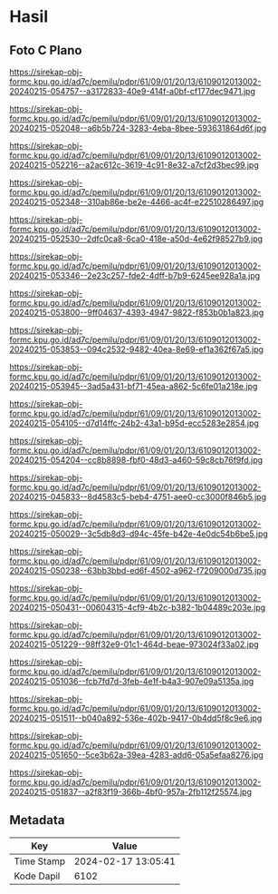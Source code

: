 # Hasil

## Foto C Plano

https://sirekap-obj-formc.kpu.go.id/ad7c/pemilu/pdpr/61/09/01/20/13/6109012013002-20240215-054757--a3172833-40e9-414f-a0bf-cf177dec9471.jpg

https://sirekap-obj-formc.kpu.go.id/ad7c/pemilu/pdpr/61/09/01/20/13/6109012013002-20240215-052048--a6b5b724-3283-4eba-8bee-593631864d6f.jpg

https://sirekap-obj-formc.kpu.go.id/ad7c/pemilu/pdpr/61/09/01/20/13/6109012013002-20240215-052216--a2ac612c-3619-4c91-8e32-a7cf2d3bec99.jpg

https://sirekap-obj-formc.kpu.go.id/ad7c/pemilu/pdpr/61/09/01/20/13/6109012013002-20240215-052348--310ab86e-be2e-4466-ac4f-e22510286497.jpg

https://sirekap-obj-formc.kpu.go.id/ad7c/pemilu/pdpr/61/09/01/20/13/6109012013002-20240215-052530--2dfc0ca8-6ca0-418e-a50d-4e62f98527b9.jpg

https://sirekap-obj-formc.kpu.go.id/ad7c/pemilu/pdpr/61/09/01/20/13/6109012013002-20240215-053346--2e23c257-fde2-4dff-b7b9-6245ee928a1a.jpg

https://sirekap-obj-formc.kpu.go.id/ad7c/pemilu/pdpr/61/09/01/20/13/6109012013002-20240215-053800--9ff04637-4393-4947-9822-f853b0b1a823.jpg

https://sirekap-obj-formc.kpu.go.id/ad7c/pemilu/pdpr/61/09/01/20/13/6109012013002-20240215-053853--094c2532-9482-40ea-8e69-ef1a362f67a5.jpg

https://sirekap-obj-formc.kpu.go.id/ad7c/pemilu/pdpr/61/09/01/20/13/6109012013002-20240215-053945--3ad5a431-bf71-45ea-a862-5c6fe01a218e.jpg

https://sirekap-obj-formc.kpu.go.id/ad7c/pemilu/pdpr/61/09/01/20/13/6109012013002-20240215-054105--d7d14ffc-24b2-43a1-b95d-ecc5283e2854.jpg

https://sirekap-obj-formc.kpu.go.id/ad7c/pemilu/pdpr/61/09/01/20/13/6109012013002-20240215-054204--cc8b8898-fbf0-48d3-a460-59c8cb76f9fd.jpg

https://sirekap-obj-formc.kpu.go.id/ad7c/pemilu/pdpr/61/09/01/20/13/6109012013002-20240215-045833--8d4583c5-beb4-4751-aee0-cc3000f846b5.jpg

https://sirekap-obj-formc.kpu.go.id/ad7c/pemilu/pdpr/61/09/01/20/13/6109012013002-20240215-050029--3c5db8d3-d94c-45fe-b42e-4e0dc54b6be5.jpg

https://sirekap-obj-formc.kpu.go.id/ad7c/pemilu/pdpr/61/09/01/20/13/6109012013002-20240215-050238--63bb3bbd-ed6f-4502-a962-f7209000d735.jpg

https://sirekap-obj-formc.kpu.go.id/ad7c/pemilu/pdpr/61/09/01/20/13/6109012013002-20240215-050431--00604315-4cf9-4b2c-b382-1b04489c203e.jpg

https://sirekap-obj-formc.kpu.go.id/ad7c/pemilu/pdpr/61/09/01/20/13/6109012013002-20240215-051229--98ff32e9-01c1-464d-beae-973024f33a02.jpg

https://sirekap-obj-formc.kpu.go.id/ad7c/pemilu/pdpr/61/09/01/20/13/6109012013002-20240215-051036--fcb7fd7d-3feb-4e1f-b4a3-907e09a5135a.jpg

https://sirekap-obj-formc.kpu.go.id/ad7c/pemilu/pdpr/61/09/01/20/13/6109012013002-20240215-051511--b040a892-536e-402b-9417-0b4dd5f8c9e6.jpg

https://sirekap-obj-formc.kpu.go.id/ad7c/pemilu/pdpr/61/09/01/20/13/6109012013002-20240215-051650--5ce3b62a-39ea-4283-add6-05a5efaa8276.jpg

https://sirekap-obj-formc.kpu.go.id/ad7c/pemilu/pdpr/61/09/01/20/13/6109012013002-20240215-051837--a2f83f19-366b-4bf0-957a-2fb112f25574.jpg


## Metadata

| Key        | Value               |
| ---------- | ------------------- |
| Time Stamp | 2024-02-17 13:05:41 |
| Kode Dapil | 6102                |



